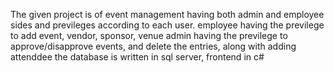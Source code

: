 The given project is of event management having both admin and employee sides and previleges according to each user.
employee having the previlege to add event, vendor, sponsor, venue 
admin having the previlege to approve/disapprove events, and delete the entries, along with adding attenddee 
the database is written in sql server, frontend in c#
